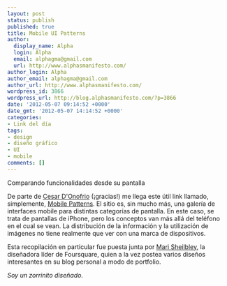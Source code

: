 ```yaml
---
layout: post
status: publish
published: true
title: Mobile UI Patterns
author:
  display_name: Alpha
  login: Alpha
  email: alphagma@gmail.com
  url: http://www.alphasmanifesto.com/
author_login: Alpha
author_email: alphagma@gmail.com
author_url: http://www.alphasmanifesto.com/
wordpress_id: 3866
wordpress_url: http://blog.alphasmanifesto.com/?p=3866
date: '2012-05-07 09:14:52 +0000'
date_gmt: '2012-05-07 14:14:52 +0000'
categories:
- Link del día
tags:
- design
- diseño gráfico
- UI
- mobile
comments: []
---
```

Comparando funcionalidades desde su pantalla


De parte de <a href="https://twitter.com/#!/cesardonofrio">Cesar D'Onofrio</a> (¡gracias!) me llega este útil link llamado, simplemente, <a href="http://mobile-patterns.com/">Mobile Patterns</a>. El sitio es, sin mucho más, una galería de interfaces mobile para distintas categorías de pantalla. En este caso, se trata de pantallas de iPhone, pero los conceptos van más allá del teléfono en el cual se vean. La distribución de la información y la utilización de imágenes no tiene realmente que ver con una marca de dispositivos.

Esta recopilación en particular fue puesta junta por <a href="http://www.marisheibley.com/">Mari Sheilbley</a>, la diseñadora líder de Foursquare, quien a la vez postea varios diseños interesantes en su blog personal a modo de portfolio.

_Soy un zorrinito diseñado._
